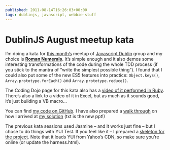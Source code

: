 ```yaml
---
published: 2011-08-14T16:26:03+00:00
tags: dublinjs, javascript, webbie-stuff
---
```


# DublinJS August meetup kata

<p>I’m doing a kata for <a href="http://www.meetup.com/Javascript-Dublin/events/27369271/">this month’s</a> meetup of <a href="https://groups.google.com/group/dublinjs">Javascript Dublin</a> group and my choice is <a href="http://codingdojo.org/cgi-bin/wiki.pl?KataRomanNumerals"><strong>Roman Numerals</strong></a>. It’s simple enough and it also demos some interesting transformations of the code during the whole TDD process (if you stick to the mantra of “write the simplest possible thing”). I found that I could also put some of the new ES5 features into practice: <code>Object.keys()</code>, <code>Array.prototype.forEach()</code> and <code>Array.prototype.reduce()</code>.</p>
<p>The Coding Dojo page for this kata also has a <a href="http://vimeo.com/15104374">video of it performed in Ruby</a>. There’s also a link to a video of it in Excel, but as much as it sounds good, it’s just building a VB macro…</p>
<p>You can find <a href="https://github.com/dymonaz/dublinjs">my code on GitHub</a>. I have also prepared a <a href="https://github.com/dymonaz/dublinjs/blob/master/roman_numbers.walkthrough.txt">walk through</a> on how I arrived at <a href="https://github.com/dymonaz/dublinjs/tree/master/20110814.roman_numbers">my solution</a> (txt is the new ppt!)</p>
<p>The previous kata sessions used Jasmine – and it works just fine – but I chose to do things with YUI Test. If you feel like it – I prepared a <a href="https://github.com/dymonaz/dublinjs/tree/master/yui-test-harness">skeleton for the project</a>. Note that it loads YUI from Yahoo’s CDN, so make sure you’re online (or update the harness.html).</p>